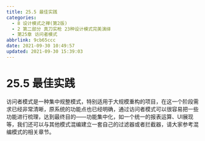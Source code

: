 ```yaml
---
title: 25.5 最佳实践
categories: 
  - 8 设计模式之禅(第2版)
  - 2 第二部分 真刀实枪 23种设计模式完美演绎
  - 第25章 访问者模式
abbrlink: 9cb65ccc
date: 2021-09-30 10:49:57
updated: 2021-09-30 15:39:03
---
```

# 25.5 最佳实践
访问者模式是一种集中规整模式，特别适用于大规模重构的项目，在这一个阶段需求已经非常清晰，原系统的功能点也已经明确，通过访问者模式可以很容易把一些功能进行梳理，达到最终目的——功能集中化，如一个统一的报表运算、UI展现等，我们还可以与其他模式混编建立一套自己的过滤器或者拦截器，请大家参考混编模式的相关章节。
